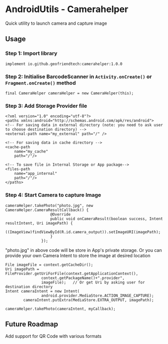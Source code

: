 # AndroidUtils - Camerahelper
Quick utility to launch camera and capture image


## Usage

### Step 1: Import library

```agsl
implement io.github.geofriendtech:camerahelper:1.0.0
```

### Step 2: Initialise BarcodeScanner in `Activity.onCreate()` or `Fragment.onCreate()` method

```agsl
final CameraHelper cameraHelper = new CameraHelper(this);
```

### Step 3: Add Storage Provider file

```agsl
<?xml version="1.0" encoding="utf-8"?>
<paths xmlns:android="http://schemas.android.com/apk/res/android">
<!-- For saving data in external directory (note: you need to ask user to choose destination directory) -->
<external-path name="my_external" path="/" />

<!-- For saving data in cache directory -->
<cache-path
    name="my_cache"
    path="/"/>
    
<!-- To save file in Internal Storage or App package-->
<files-path
    name="app_internal"
    path="/"/>
</paths>
```

### Step 4: Start Camera to capture Image

```agsl
cameraHelper.takePhoto("photo.jpg", new CameraHelper.CameraResultCallback() {
                    @Override
                    public void onCameraResult(boolean success, Intent resultIntent, Uri imagePath) {
                        ((ImageView)findViewById(R.id.camera_output)).setImageURI(imagePath);
                    }
                });
```
"photo.jpg" in above code will be store in App's private storage. Or you can provide your own Camera Intent to store the image at desired location

```agsl
File imageFile = context.getCacheDir();
Uri imagePath =  FileProvider.getUriForFile(context.getApplicationContext(),
                context.getPackageName()+".provider",
                imageFile);   // Or get Uri by asking user for destination directory
Intent cameraIntent = new Intent(
                android.provider.MediaStore.ACTION_IMAGE_CAPTURE);
        cameraIntent.putExtra(MediaStore.EXTRA_OUTPUT, imagePath);
        
cameraHelper.takePhoto(cameraIntent, myCallback);
```




## Future Roadmap
Add support for QR Code with various formats